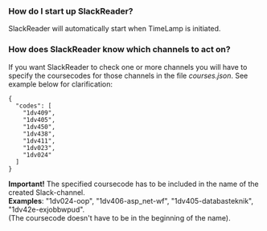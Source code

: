 ### How do I start up SlackReader? ###
SlackReader will automatically start when TimeLamp is initiated.
 
### How does SlackReader know which channels to act on? ###
If you want SlackReader to check one or more channels you will have 
to specify the coursecodes for those channels in the file <i>courses.json</i>.
See example below for clarification:

```
{
  "codes": [
    "1dv409",
    "1dv405",
    "1dv450",
    "1dv438",
    "1dv411",
    "1dv023",
    "1dv024"
  ]
}
```

**Important!**
  The specified coursecode has to be included in the name of the created Slack-channel.<br />
  **Examples**: "1dv024-oop", "1dv406-asp_net-wf", "1dv405-databasteknik", "1dv42e-exjobbwpud".<br />
  (The coursecode doesn't have to be in the beginning of the name).
